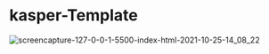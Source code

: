 # kasper-Template

![screencapture-127-0-0-1-5500-index-html-2021-10-25-14_08_22](https://user-images.githubusercontent.com/62913154/138692721-80a2f950-49a3-4b79-80f5-324e10ec769e.png)
